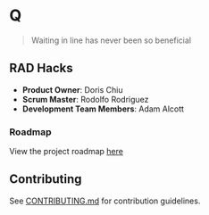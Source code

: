 # Q

> Waiting in line has never been so beneficial

## RAD Hacks

  - __Product Owner__: Doris Chiu
  - __Scrum Master__: Rodolfo Rodriguez
  - __Development Team Members__: Adam Alcott

### Roadmap

View the project roadmap [here](LINK_TO_PROJECT_ISSUES)


## Contributing

See [CONTRIBUTING.md](CONTRIBUTING.md) for contribution guidelines.
